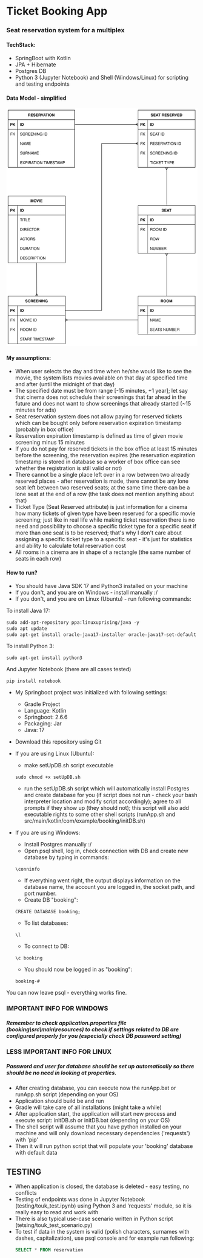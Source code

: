 # Ticket Booking App
### Seat reservation system for a multiplex

#### TechStack:

- SpringBoot with Kotlin
- JPA + Hibernate
- Postgres DB
- Python 3 (Jupyter Notebook) and Shell (Windows/Linux) for scripting and testing endpoints

#### Data Model - simplified

![Alt text](./db_simple_schema.svg)

#### My assumptions:

- When user selects the day and time when he/she would like to see the movie, the system lists movies available on that day at specified time and after (until the midnight of that day)
- The specified date must be from range [-15 minutes, +1 year]; let say that cinema does not schedule their screenings that far ahead in the future and does not want to show screenings that already started (~15 minutes for ads)
- Seat reservation system does not allow paying for reserved tickets which can be bought only before reservation expiration timestamp (probably in box office)
- Reservation expiration timestamp is defined as time of given movie screening minus 15 minutes
- If you do not pay for reserved tickets in the box office at least 15 minutes before the screening, the reservation expires (the reservation expiration timestamp is stored in database so a worker of box office can see whether the registration is still valid or not)
- There cannot be a single place left over in a row between two already reserved places - after reservation is made, there cannot be any lone seat left between two reserved seats; at the same time there can be a lone seat at the end of a row (the task does not mention anything about that)
- Ticket Type (Seat Reserved attribute) is just information for a cinema how many tickets of given type have been reserved for a specific movie screening; just like in real life while making ticket reservation there is no need and possibility to choose a specific ticket type for a specific seat if more than one seat is to be reserved; that's why I don't care about assigning a specific ticket type to a specific seat - it's just for statistics and ability to calculate total reservation cost
- All rooms in a cinema are in shape of a rectangle (the same number of seats in each row)

#### How to run?

- You should have Java SDK 17 and Python3 installed on your machine
- If you don't, and you are on Windows - install manually :/
- If you don't, and you are on Linux (Ubuntu) - run following commands:

To install Java 17:
```shell
sudo add-apt-repository ppa:linuxuprising/java -y
sudo apt update
sudo apt-get install oracle-java17-installer oracle-java17-set-default
```
To install Python 3:
```shell
sudo apt-get install python3
```
And Jupyter Notebook (there are all cases tested)
```shell
pip install notebook
```

- My Springboot project was initialized with following settings:

    - Gradle Project
    - Language: Kotlin
    - Springboot: 2.6.6
    - Packaging: Jar
    - Java: 17
- Download this repository using Git
- If you are using Linux (Ubuntu):
  - make setUpDB.sh script executable
  ```shell
  sudo chmod +x setUpDB.sh
  ``` 
  - run the setUpDB.sh script which will automatically install Postgres and create database for you (if script does not run - check your bash interpreter location and modify script accordingly); agree to all prompts if they show up (they should not); this script will also add executable rights to some other shell scripts (runApp.sh and src/main/kotlin/com/example/booking/initDB.sh)
- If you are using Windows:
  - Install Postgres manually :/
  - Open psql shell, log in, check connection with DB and create new database by typing in commands:
  ```shell
  \conninfo
  ```
  - If everything went right, the output displays information on the database name, the account you are logged in, the socket path, and port number.
  - Create DB "booking":
  ```shell
  CREATE DATABASE booking;
  ```
  - To list databases:
  ```shell
  \l 
  ```
  - To connect to DB:
  ```shell
  \c booking
  ```

  - You should now be logged in as "booking":
  ```shell
  booking-#
  ```

You can now leave psql - everything works fine.

### IMPORTANT INFO FOR WINDOWS
##### Remember to check application.properties file (booking\src\main\resources) to check if settings related to DB are configured properly for you (especially check DB password setting)

### LESS IMPORTANT INFO FOR LINUX
##### Password and user for database should be set up automatically so there should be no need in looking at properties.

- After creating database, you can execute now the runApp.bat or runApp.sh script (depending on your OS)
- Application should build be and run
- Gradle will take care of all installations (might take a while)
- After application start, the application will start new process and execute script: initDB.sh or initDB.bat (depending on your OS)
- The shell script will assume that you have python installed on your machine and will only download necessary dependencies ('requests') with 'pip' 
- Then it will run python script that will populate your 'booking' database with default data

## TESTING

- When application is closed, the database is deleted - easy testing, no conflicts
- Testing of endpoints was done in Jupyter Notebook (testing/touk_test.ipynb) using Python 3 and 'requests' module, so it is really easy to read and work with
- There is also typical use-case scenario written in Python script (tetsing/touk_test_scenario.py)
- To test if data in the system is valid (polish characters, surnames with dashes, capitalization), use psql console and for example run following:
  ```sql
  SELECT * FROM reservation
  ```
